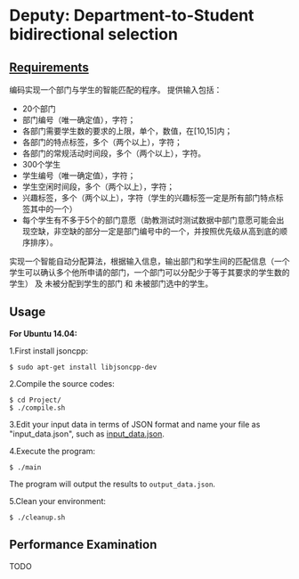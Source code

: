 # Deputy: Department-to-Student bidirectional selection

## [Requirements](http://www.cnblogs.com/easteast/p/7604534.html)

编码实现一个部门与学生的智能匹配的程序。
提供输入包括：

- 20个部门
- 部门编号（唯一确定值），字符；
- 各部门需要学生数的要求的上限，单个，数值，在[10,15]内；
- 各部门的特点标签，多个（两个以上），字符；
- 各部门的常规活动时间段，多个（两个以上），字符。
- 300个学生
- 学生编号（唯一确定值），字符；
- 学生空闲时间段，多个（两个以上），字符；
- 兴趣标签，多个（两个以上），字符（学生的兴趣标签一定是所有部门特点标签其中的一个）
- 每个学生有不多于5个的部门意愿（助教测试时测试数据中部门意愿可能会出现空缺，非空缺的部分一定是部门编号中的一个，并按照优先级从高到底的顺序排序）。

实现一个智能自动分配算法，根据输入信息，输出部门和学生间的匹配信息（一个学生可以确认多个他所申请的部门，一个部门可以分配少于等于其要求的学生数的学生） 及 未被分配到学生的部门 和 未被部门选中的学生。

## Usage

**For Ubuntu 14.04:**

1.First install jsoncpp:

```
$ sudo apt-get install libjsoncpp-dev
```

2.Compile the source codes:

```
$ cd Project/
$ ./compile.sh
```

3.Edit your input data in terms of JSON format and name your file as "input_data.json", such as [input_data.json](https://github.com/Wasdns/Deputy/blob/master/Project/test/input_data.json).

4.Execute the program:

```
$ ./main
```

The program will output the results to `output_data.json`.

5.Clean your environment:

```
$ ./cleanup.sh
```

## Performance Examination

TODO
